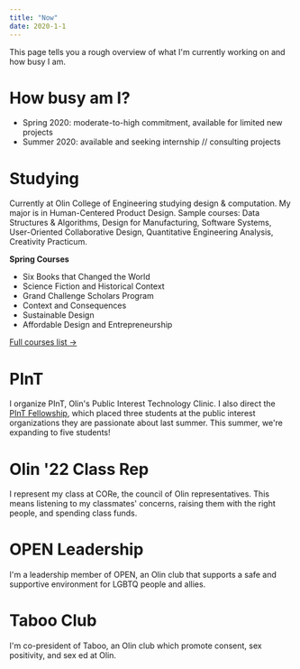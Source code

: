 ```yaml
---
title: "Now"
date: 2020-1-1
---
```


This page tells you a rough overview of what I'm currently working on and how busy I am.

# How busy am I?
- Spring 2020: moderate-to-high commitment, available for limited new projects
- Summer 2020: available and seeking internship // consulting projects

# Studying
Currently at Olin College of Engineering studying design & computation. My major is in Human-Centered Product Design. Sample courses: Data Structures & Algorithms, Design for Manufacturing, Software Systems, User-Oriented Collaborative Design, Quantitative Engineering Analysis, Creativity Practicum.

**Spring Courses**
- Six Books that Changed the World
- Science Fiction and Historical Context
- Grand Challenge Scholars Program
- Context and Consequences
- Sustainable Design
- Affordable Design and Entrepreneurship

[Full courses list →](courses.md)

# PInT
I organize PInT, Olin's Public Interest Technology Clinic. I also direct the [PInT Fellowship](http://pint.olin.edu/fellowship), which placed three students at the public interest organizations they are passionate about last summer. This summer, we're expanding to five students!

# Olin '22 Class Rep
I represent my class at CORe, the council of Olin representatives. This means listening to my classmates' concerns, raising them with the right people, and spending class funds.

# OPEN Leadership
I'm a leadership member of OPEN, an Olin club that supports a safe and supportive environment for LGBTQ people and allies.

# Taboo Club
I'm co-president of Taboo, an Olin club which promote consent, sex positivity, and sex ed at Olin.
